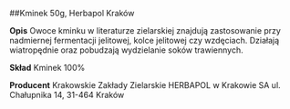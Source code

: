 ##Kminek 50g, Herbapol Kraków

**Opis** Owoce kminku w literaturze zielarskiej znajdują zastosowanie przy nadmiernej fermentacji jelitowej, kolce jelitowej czy wzdęciach. Działają wiatropędnie oraz pobudzają wydzielanie soków trawiennych.

**Skład** Kminek 100%

**Producent** Krakowskie Zakłady Zielarskie HERBAPOL w Krakowie SA
ul. Chałupnika 14, 31-464 Kraków